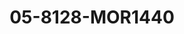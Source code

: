 ---
title: 05-8128-MOR1440
image: /v1543919832/viterbo/05-8128-MOR1440.jpg
brand: mori-lee
layout: vestito
---